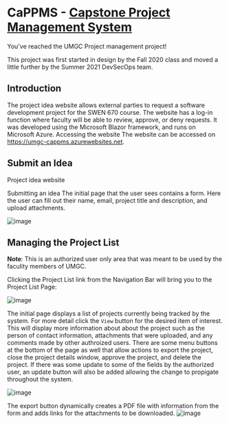# CaPPMS - [Capstone Project Management System](https://umgc-cappms.azurewebsites.net)

You've reached the UMGC Project management project!

This project was first started in design by the Fall 2020 class and moved a little further by the Summer 2021 DevSecOps team.

## Introduction
The project idea website allows external parties to request a software development project for the SWEN 670 course. The website has a log-in function where faculty will be able to review, approve, or deny requests. It was developed using the Microsoft Blazor framework, and runs on Microsoft Azure.
Accessing the website
The website can be accessed on https://umgc-cappms.azurewebsites.net. 

## Submit an Idea
Project idea website

Submitting an idea
The initial page that the user sees contains a form. Here the user can fill out their name, email, project title and description, and upload attachments.

![image](https://user-images.githubusercontent.com/4316475/126079709-011d9ee0-bd83-4fdd-88bb-0f412ad77145.png)

## Managing the Project List

**Note**: This is an authorized user only area that was meant to be used by the faculity members of UMGC.

Clicking the Project List link from the Navigation Bar will bring you to the Project List Page:

![image](https://user-images.githubusercontent.com/4316475/126079932-56ddc0fa-004b-4100-be8a-6c3e2db1f229.png)

The initial page displays a list of projects currently being tracked by the system. For more detail click the `View` button for the desired item of interest.
This will display more information about about the project such as the person of contact information, attachments that were uploaded, and any comments made by other authroized users. There are some menu buttons at the bottom of the page as well that allow actions to export the project, close the project details window, approve the project, and delete the project. If there was some update to some of the fields by the authorized user, an update button will also be added allowing the change to propigate throughout the system.

![image](https://user-images.githubusercontent.com/4316475/126080053-6e79d456-45a4-46ca-a9ae-75edca520b29.png)

The export button dynamically creates a PDF file with information from the form and adds links for the attachments to be downloaded.
![image](https://user-images.githubusercontent.com/4316475/126080081-1207a490-2f3a-482b-b0e6-2f28235d0452.png)
